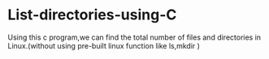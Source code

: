 # List-directories-using-C
Using this c program,we can find the total number of files and directories in Linux.(without using pre-built linux function like ls,mkdir )
